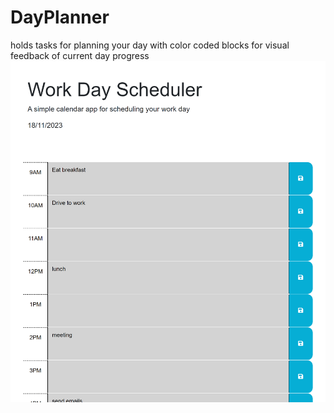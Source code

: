 # DayPlanner
holds tasks for planning your day with color coded blocks for visual feedback of current day progress
![Alt Text](./assets/app_screenshot.png?raw=true "App Screenshot")
